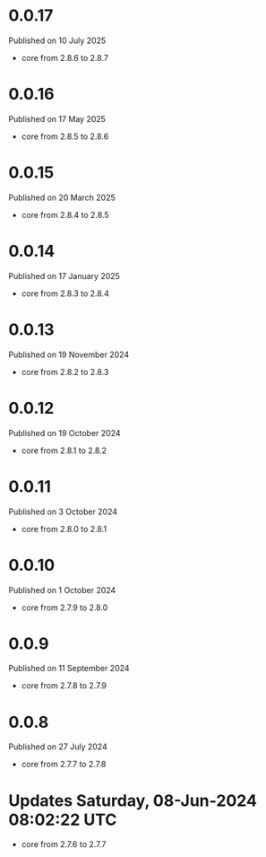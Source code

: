# 0.0.17

Published on 10 July 2025

- core from 2.8.6 to 2.8.7

# 0.0.16

Published on 17 May 2025

- core from 2.8.5 to 2.8.6

# 0.0.15

Published on 20 March 2025

- core from 2.8.4 to 2.8.5

# 0.0.14

Published on 17 January 2025

- core from 2.8.3 to 2.8.4

# 0.0.13

Published on 19 November 2024

- core from 2.8.2 to 2.8.3

# 0.0.12

Published on 19 October 2024

- core from 2.8.1 to 2.8.2

# 0.0.11

Published on 3 October 2024

- core from 2.8.0 to 2.8.1

# 0.0.10

Published on 1 October 2024

- core from 2.7.9 to 2.8.0

# 0.0.9

Published on 11 September 2024

- core from 2.7.8 to 2.7.9

# 0.0.8

Published on 27 July 2024

- core from 2.7.7 to 2.7.8

# Updates Saturday, 08-Jun-2024 08:02:22 UTC
- core from 2.7.6 to 2.7.7

